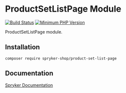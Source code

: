 # ProductSetListPage Module
[![Build Status](https://travis-ci.org/spryker-shop/product-set-list-page.svg)](https://travis-ci.org/spryker-shop/product-set-list-page)
[![Minimum PHP Version](https://img.shields.io/badge/php-%3E%3D%207.2-8892BF.svg)](https://php.net/)

ProductSetListPage module.

## Installation

```
composer require spryker-shop/product-set-list-page
```

## Documentation

[Spryker Documentation](https://academy.spryker.com)
